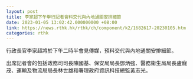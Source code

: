 ```yaml
---
layout: post
title: 李家超下午舉行記者會料交代與內地通關安排細節
date: 2023-01-05 13:02:42.000000000 +08:00
link: https://news.rthk.hk/rthk/ch/component/k2/1682617-20230105.htm
categories: rthk
---
```


行政長官李家超將於下午二時半會見傳媒，預料交代與內地通關安排細節。

出席記者會的包括政務司司長陳國基、保安局局長鄧炳強、醫務衞生局局長盧寵茂、運輸及物流局局長林世雄和署理政府資訊科技總監黃志光。
